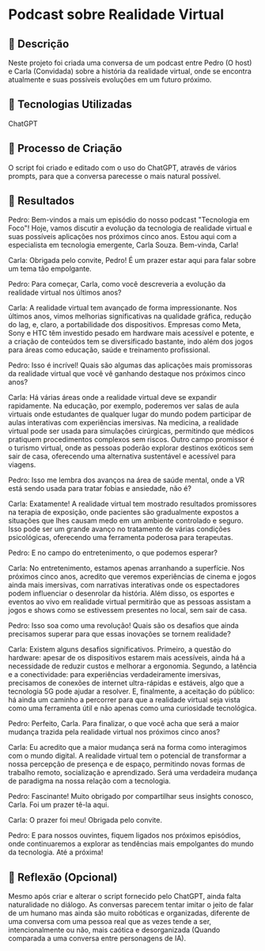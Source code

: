 # Podcast sobre Realidade Virtual

## 📒 Descrição
Neste projeto foi criada uma conversa de um podcast entre Pedro (O host) e Carla (Convidada) sobre a história da realidade virtual, onde se encontra atualmente e suas possíveis evoluções em um futuro próximo.

## 🤖 Tecnologias Utilizadas
ChatGPT

## 🧐 Processo de Criação
O script foi criado e editado com o uso do ChatGPT, através de vários prompts, para que a conversa parecesse o mais natural possível.

## 🚀 Resultados
Pedro: Bem-vindos a mais um episódio do nosso podcast "Tecnologia em Foco"! Hoje, vamos discutir a evolução da tecnologia de realidade virtual e suas possíveis aplicações nos próximos cinco anos. Estou    aqui com a especialista em tecnologia emergente, Carla Souza. Bem-vinda, Carla!

Carla: Obrigada pelo convite, Pedro! É um prazer estar aqui para falar sobre um tema tão empolgante.

Pedro: Para começar, Carla, como você descreveria a evolução da realidade virtual nos últimos anos?

Carla: A realidade virtual tem avançado de forma impressionante. Nos últimos anos, vimos melhorias significativas na qualidade gráfica, redução do lag, e, claro, a portabilidade dos dispositivos. Empresas como Meta, Sony e HTC têm investido pesado em hardware mais acessível e potente, e a criação de conteúdos tem se diversificado bastante, indo além dos jogos para áreas como educação, saúde e treinamento profissional.

Pedro: Isso é incrível! Quais são algumas das aplicações mais promissoras da realidade virtual que você vê ganhando destaque nos próximos cinco anos?

Carla: Há várias áreas onde a realidade virtual deve se expandir rapidamente. Na educação, por exemplo, poderemos ver salas de aula virtuais onde estudantes de qualquer lugar do mundo podem participar de aulas interativas com experiências imersivas. Na medicina, a realidade virtual pode ser usada para simulações cirúrgicas, permitindo que médicos pratiquem procedimentos complexos sem riscos. Outro campo promissor é o turismo virtual, onde as pessoas poderão explorar destinos exóticos sem sair de casa, oferecendo uma alternativa sustentável e acessível para viagens.

Pedro: Isso me lembra dos avanços na área de saúde mental, onde a VR está sendo usada para tratar fobias e ansiedade, não é?

Carla: Exatamente! A realidade virtual tem mostrado resultados promissores na terapia de exposição, onde pacientes são gradualmente expostos a situações que lhes causam medo em um ambiente controlado e seguro. Isso pode ser um grande avanço no tratamento de várias condições psicológicas, oferecendo uma ferramenta poderosa para terapeutas.

Pedro: E no campo do entretenimento, o que podemos esperar?

Carla: No entretenimento, estamos apenas arranhando a superfície. Nos próximos cinco anos, acredito que veremos experiências de cinema e jogos ainda mais imersivas, com narrativas interativas onde os espectadores podem influenciar o desenrolar da história. Além disso, os esportes e eventos ao vivo em realidade virtual permitirão que as pessoas assistam a jogos e shows como se estivessem presentes no local, sem sair de casa.

Pedro: Isso soa como uma revolução! Quais são os desafios que ainda precisamos superar para que essas inovações se tornem realidade?

Carla: Existem alguns desafios significativos. Primeiro, a questão do hardware: apesar de os dispositivos estarem mais acessíveis, ainda há a necessidade de reduzir custos e melhorar a ergonomia. Segundo, a latência e a conectividade: para experiências verdadeiramente imersivas, precisamos de conexões de internet ultra-rápidas e estáveis, algo que a tecnologia 5G pode ajudar a resolver. E, finalmente, a aceitação do público: há ainda um caminho a percorrer para que a realidade virtual seja vista como uma ferramenta útil e não apenas como uma curiosidade tecnológica.

Pedro: Perfeito, Carla. Para finalizar, o que você acha que será a maior mudança trazida pela realidade virtual nos próximos cinco anos?

Carla: Eu acredito que a maior mudança será na forma como interagimos com o mundo digital. A realidade virtual tem o potencial de transformar a nossa percepção de presença e de espaço, permitindo novas formas de trabalho remoto, socialização e aprendizado. Será uma verdadeira mudança de paradigma na nossa relação com a tecnologia.

Pedro: Fascinante! Muito obrigado por compartilhar seus insights conosco, Carla. Foi um prazer tê-la aqui.

Carla: O prazer foi meu! Obrigada pelo convite.

Pedro: E para nossos ouvintes, fiquem ligados nos próximos episódios, onde continuaremos a explorar as tendências mais empolgantes do mundo da tecnologia. Até a próxima!

## 💭 Reflexão (Opcional)
Mesmo após criar e alterar o script fornecido pelo ChatGPT, ainda falta naturalidade no diálogo. As conversas parecem tentar imitar o jeito de falar de um humano mas ainda são muito robóticas e organizadas, diferente de uma conversa com uma pessoa real que as vezes tende a ser, intencionalmente ou não, mais caótica e desorganizada (Quando comparada a uma conversa entre personagens de IA).
